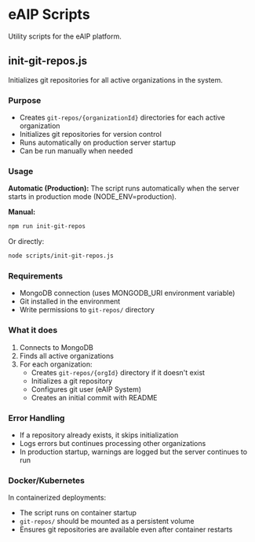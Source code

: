 # eAIP Scripts

Utility scripts for the eAIP platform.

## init-git-repos.js

Initializes git repositories for all active organizations in the system.

### Purpose
- Creates `git-repos/{organizationId}` directories for each active organization
- Initializes git repositories for version control
- Runs automatically on production server startup
- Can be run manually when needed

### Usage

**Automatic (Production):**
The script runs automatically when the server starts in production mode (NODE_ENV=production).

**Manual:**
```bash
npm run init-git-repos
```

Or directly:
```bash
node scripts/init-git-repos.js
```

### Requirements
- MongoDB connection (uses MONGODB_URI environment variable)
- Git installed in the environment
- Write permissions to `git-repos/` directory

### What it does
1. Connects to MongoDB
2. Finds all active organizations
3. For each organization:
   - Creates `git-repos/{orgId}` directory if it doesn't exist
   - Initializes a git repository
   - Configures git user (eAIP System)
   - Creates an initial commit with README

### Error Handling
- If a repository already exists, it skips initialization
- Logs errors but continues processing other organizations
- In production startup, warnings are logged but the server continues to run

### Docker/Kubernetes
In containerized deployments:
- The script runs on container startup
- `git-repos/` should be mounted as a persistent volume
- Ensures git repositories are available even after container restarts
